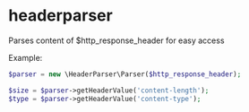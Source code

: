 # headerparser
Parses content of $http_response_header for easy access

Example:

```php
$parser = new \HeaderParser\Parser($http_response_header);

$size = $parser->getHeaderValue('content-length');
$type = $parser->getHeaderValue('content-type');
```
